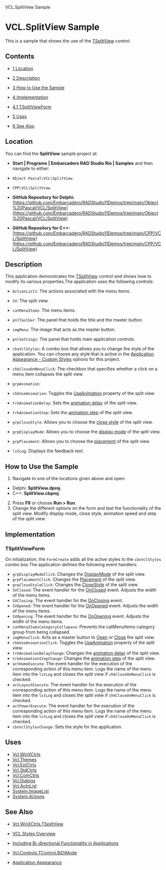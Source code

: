 VCL.SplitView Sample[]()
# VCL.SplitView Sample 


This is a sample that shows the use of the [TSplitView](http://docwiki.embarcadero.com/Libraries/en/Vcl.WinXCtrls.TSplitView) control.
## Contents



* [1 Location](#Location)
* [2 Description](#Description)
* [3 How to Use the Sample](#How_to_Use_the_Sample)
* [4 Implementation](#Implementation)

* [4.1 TSplitViewForm](#TSplitViewForm)

* [5 Uses](#Uses)
* [6 See Also](#See_Also)


## Location 

You can find the **SplitView** sample project at:
* **Start | Programs | Embarcadero RAD Studio Rio | Samples** and then navigate to either:

* `Object Pascal\VCL\SplitView`
* `CPP\VCL\SplitView`

* **GitHub Repository for Delphi:**[https://github.com/Embarcadero/RADStudio11Demos/tree/main/Object%20Pascal/VCL/SplitView](https://github.com/Embarcadero/RADStudio11Demos/tree/main/Object%20Pascal/VCL/SplitView)
* **GitHub Repository for C++:**[https://github.com/Embarcadero/RADStudio11Demos/tree/main/CPP/VCL/SplitView](https://github.com/Embarcadero/RADStudio11Demos/tree/main/CPP/VCL/SplitView)

## Description 

This application demonstrates the [TSplitView](http://docwiki.embarcadero.com/Libraries/en/Vcl.WinXCtrls.TSplitView) control and shows how to modify its various properties.The application uses the following controls:

* `ActionList1`: The actions associated with the menu items.
* `SV`: The split view.

* `catMenuItems`: The menu items.

* `pnlToolbar`: The panel that holds the title and the master button.

* `imgMenu`: The image that acts as the master button.

* `pnlSettings`: The panel that holds main application controls.

* `cbxVclStyles`: A combo box that allows you to change the style of the application. You can choose any style that is active in the [Application Appearance - Custom Styles](http://docwiki.embarcadero.com/RADStudio/en/Application_Appearance) options for this project.
* `chkCloseOnMenuClick`: The checkbox that specifies whether a click on a menu item collapses the split view
* `grpAnimation`:

* `chkUseAnimation`: Toggles the [UseAnimation](http://docwiki.embarcadero.com/Libraries/en/Vcl.WinXCtrls.TSplitView.UseAnimation) property of the split view.
* `trkAnimationDelay`: Sets the [animation delay](http://docwiki.embarcadero.com/Libraries/en/Vcl.WinXCtrls.TSplitView.AnimationDelay) of the split view.
* `trkAnimationStep`: Sets the [animation step](http://docwiki.embarcadero.com/Libraries/en/Vcl.WinXCtrls.TSplitView.AnimationStep) of the split view.

* `grpCloseStyle`: Allows you to choose the [close style](http://docwiki.embarcadero.com/Libraries/en/Vcl.WinXCtrls.TSplitView.CloseStyle) of the split view.
* `grpDisplayMode`: Allows you to choose the [display mode](http://docwiki.embarcadero.com/Libraries/en/Vcl.WinXCtrls.TSplitView.DisplayMode) of the split view.
* `grpPlacement`: Allows you to choose the [placement](http://docwiki.embarcadero.com/Libraries/en/Vcl.WinXCtrls.TSplitView.Placement) of the split view.
* `lstLog`: Displays the feedback text.

## How to Use the Sample 


1.  Navigate to one of the locations given above and open:

*  Delphi: **SplitView.dproj**.
*  C++: **SplitView.cbproj**.

2.  Press **F9** or choose **Run > Run**.
3.  Change the different options on the form and test the functionality of the split view. Modify display mode, close style, animation speed and step of the split view.

## Implementation 


### TSplitViewForm 

On initialization, the `FormCreate` adds all the active styles to the `cbxVclStyles` combo box.The application defines the following event handlers: 

* `grpDisplayModeClick`: Changes the [DisplayMode](http://docwiki.embarcadero.com/Libraries/en/Vcl.WinXCtrls.TSplitView.DisplayMode) of the split view.
* `grpPlacementClick`: Changes the [Placement](http://docwiki.embarcadero.com/Libraries/en/Vcl.WinXCtrls.TSplitView.Placement) of the split view.
* `grpCloseStyleClick`: Changes the [CloseStyle](http://docwiki.embarcadero.com/Libraries/en/Vcl.WinXCtrls.TSplitView.CloseStyle) of the split view.
* `SVClosed`: The event handler for the [OnClosed](http://docwiki.embarcadero.com/Libraries/en/Vcl.WinXCtrls.TSplitView.OnClosed) event. Adjusts the width of the menu items.
* `SVClosing`: The event handler for the [OnClosing](http://docwiki.embarcadero.com/Libraries/en/Vcl.WinXCtrls.TSplitView.OnClosing) event.
* `SVOpened`: The event handler for the [OnOpened](http://docwiki.embarcadero.com/Libraries/en/Vcl.WinXCtrls.TSplitView.OnOpened) event. Adjusts the width of the menu items.
* `SVOpening`: The event handler for the [OnOpening](http://docwiki.embarcadero.com/Libraries/en/Vcl.WinXCtrls.TSplitView.OnOpening) event. Adjusts the width of the menu items.
* `catMenuItemsCategoryCollapase`: Prevents the catMenuItems category group from being collapsed.
* `imgMenuClick`: Acts as a master button to [Open](http://docwiki.embarcadero.com/Libraries/en/Vcl.WinXCtrls.TCustomSplitView.Open) or [Close](http://docwiki.embarcadero.com/Libraries/en/Vcl.WinXCtrls.TCustomSplitView.Close) the split view.
* `chkUseAnimationClick`: Toggles the [UseAnimation](http://docwiki.embarcadero.com/Libraries/en/Vcl.WinXCtrls.TSplitView.UseAnimation) property of the split view.
* `trkAnimationDelayChange`: Changes the [animation delay](http://docwiki.embarcadero.com/Libraries/en/Vcl.WinXCtrls.TSplitView.AnimationDelay) of the split view.
* `trkAnimationStepChange`: Changes the [animation step](http://docwiki.embarcadero.com/Libraries/en/Vcl.WinXCtrls.TSplitView.AnimationStep) of the split view.
* `actHomeExecute`: The event handler for the execution of the corresponding action of this menu item. Logs the name of the menu item into the `lstLog` and closes the split view if `chkCloseOnMenuClick` is checked.
* `actLayoutExecute`: The event handler for the execution of the corresponding action of this menu item. Logs the name of the menu item into the `lstLog` and closes the split view if `chkCloseOnMenuClick` is checked.
* `actPowerExecute`: The event handler for the execution of the corresponding action of this menu item. Logs the name of the menu item into the `lstLog` and closes the split view if `chkCloseOnMenuClick` is checked.
* `cbxVclStylesChange`: Sets the style for the application.

## Uses 


* [Vcl.WinXCtrls](http://docwiki.embarcadero.com/Libraries/en/Vcl.WinXCtrls)
* [Vcl.Themes](http://docwiki.embarcadero.com/Libraries/en/Vcl.Themes)
* [Vcl.ExtCtrls](http://docwiki.embarcadero.com/Libraries/en/Vcl.ExtCtrls)
* [Vcl.StdCtrls](http://docwiki.embarcadero.com/Libraries/en/Vcl.StdCtrls)
* [Vcl.ComCtrls](http://docwiki.embarcadero.com/Libraries/en/Vcl.ComCtrls)
* [Vcl.Dialogs](http://docwiki.embarcadero.com/Libraries/en/Vcl.Dialogs)
* [Vcl.ActnList](http://docwiki.embarcadero.com/Libraries/en/Vcl.ActnList)
* [System.ImageList](http://docwiki.embarcadero.com/Libraries/en/System.ImageList)
* [System.Actions](http://docwiki.embarcadero.com/Libraries/en/System.Actions)

## See Also 


* [Vcl.WinXCtrls.TSplitView](http://docwiki.embarcadero.com/Libraries/en/Vcl.WinXCtrls.TSplitView)
* [VCL Styles Overview](http://docwiki.embarcadero.com/RADStudio/en/VCL_Styles_Overview)

* [Including Bi-directional Functionality in Applications](http://docwiki.embarcadero.com/RADStudio/en/Including_Bi-directional_Functionality_in_Applications)
* [Vcl.Controls.TControl.BiDiMode](http://docwiki.embarcadero.com/Libraries/en/Vcl.Controls.TControl.BiDiMode)

* [Application Appearance](http://docwiki.embarcadero.com/RADStudio/en/Application_Appearance)






